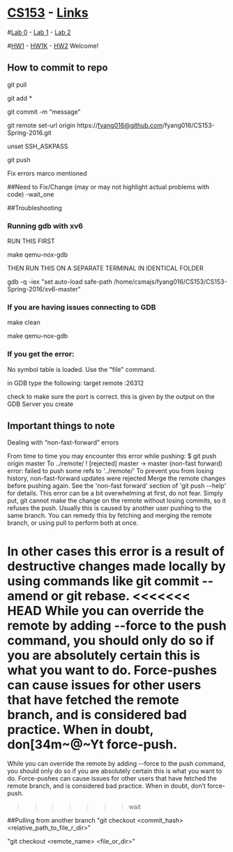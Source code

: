 # [CS153](http://www.cs.ucr.edu/~nael/cs153/index.html) - [Links](https://docs.google.com/document/d/18VAV-ve-HDO7JwX-s9P8zsvN0U2BrPcgXWFgazupUTk/edit?usp=sharing)

#[Lab 0](http://www.cs.ucr.edu/~nael/cs153/labs/lab0.html) - [Lab 1](http://www.cs.ucr.edu/~nael/cs153/labs/lab1.html) - [Lab 2](http://www.cs.ucr.edu/~nael/cs153/labs/lab2.html)

#[HW1](http://www.cs.ucr.edu/~nael/cs153/resources/hw1.pdf) - [HW1K](http://www.cs.ucr.edu/~nael/cs153/resources/hw1-key.txt)  - [HW2](http://www.cs.ucr.edu/~nael/cs153/resources/hw2.pdf)
Welcome!
## How to commit to repo
git pull

git add *

git commit -m “message”

git remote set-url origin https://fyang016@github.com/fyang016/CS153-Spring-2016.git

unset SSH_ASKPASS

git push

Fix errors marco mentioned

##Need to Fix/Change (may or may not highlight actual problems with code)
-wait_one

##Troubleshooting
### Running gdb with xv6
RUN THIS FIRST

make qemu-nox-gdb

THEN RUN THIS ON A SEPARATE TERMINAL IN IDENTICAL FOLDER

gdb -q -iex "set auto-load safe-path /home/csmajs/fyang016/CS153/CS153-Spring-2016/xv6-master"

### If you are having issues connecting to GDB
make clean

make qemu-nox-gdb

### If you get the error:
No symbol table is loaded. Use the "file" command.

in GDB type the following:
target remote :26312

check to make sure the port is correct. this is given by the output on the GDB Server you create

## Important things to note
Dealing with “non-fast-forward” errors

From time to time you may encounter this error while pushing:
$ git push origin master
To ../remote/
 ! [rejected]        master -> master (non-fast forward)
error: failed to push some refs to '../remote/'
To prevent you from losing history, non-fast-forward updates were rejected
Merge the remote changes before pushing again.  See the 'non-fast forward'
section of 'git push --help' for details.
This error can be a bit overwhelming at first, do not fear.
Simply put, git cannot make the change on the remote without losing commits, so it refuses the push. Usually this is caused by another user pushing to the same branch.
You can remedy this by fetching and merging the remote branch, or using pull to perform both at once.

In other cases this error is a result of destructive changes made locally by using commands like git commit --amend or git rebase.
<<<<<<< HEAD
While you can override the remote by adding --force to the push command, you should only do so if you are absolutely certain this is what you want to do. Force-pushes can cause issues for other users that have fetched the remote branch, and is considered bad practice. When in doubt, don[34m~@~Yt force-push.
=======
While you can override the remote by adding --force to the push command, you should only do so if you are absolutely certain this is what you want to do. Force-pushes can cause issues for other users that have fetched the remote branch, and is considered bad practice. When in doubt, don’t force-push.
>>>>>>> wait


##Pulling from another branch
"git checkout \<commit_hash\> \<relative_path_to_file_r_dir\>"

"git checkout \<remote_name\> \<file_or_dir\>"
